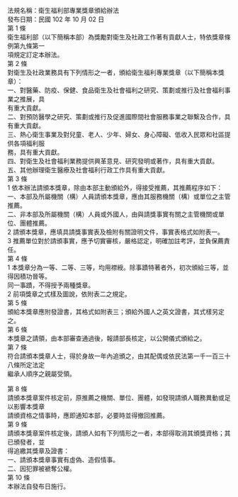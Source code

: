 法規名稱：衛生福利部專業獎章頒給辦法  
發布日期：民國 102 年 10 月 02 日  
第 1 條  
衛生福利部（以下簡稱本部）為獎勵對衛生及社政工作著有貢獻人士，特依獎章條例第九條第一  
項規定訂定本辦法。  
第 2 條  
對衛生及社政業務具有下列情形之一者，頒給衛生福利專業獎章（以下簡稱本獎章）：  
一、對醫藥、防疫、保健、食品衛生及社會福利之研究、策劃或推行及社會福利事業之推展，具  
有重大貢獻。  
二、對預防醫學之研究、策劃或推行及促進國際間社會服務事業之聯繫及合作，具有重大貢獻。  
三、熱心衛生事業及對兒童、老人、少年、婦女、身心障礙、低收入民眾和社區提供各項福利服  
務，具有重大貢獻。  
四、對衛生及社會福利業務提供興革意見、研究發明或著作，具有重大貢獻。  
五、其他辦理衛生醫療及社會福利行政工作具有重大貢獻。  
第 3 條  
1 依本辦法請頒本獎章，除由本部主動頒給外，得接受推薦，其推薦程序如下：  
一、本部及所屬機關（構）人員請頒本獎章，應由其服務機關（構）或單位之主管推薦。  
二、非本部及所屬機關（構）人員或外國人，由與請獎事實有關之主管機關或單位、團體推薦。  
2 請頒本獎章，應填具請獎事實表及檢附有關證明文件，事實表格式如附表一。  
3 推薦單位對於請頒事實，應予切實審核，嚴格認定，明確加註考評，並負保薦責任。  
第 4 條  
1 本獎章分為一等、二等、三等，均用襟綬。除事蹟特著者外，初次頒給三等，並得因積功晉等。  
同一事蹟，不得授予兩種獎章。  
2 前項獎章之式樣及圖說，依附表二之規定。  
第 5 條  
頒給本獎章應附發證書，其格式如附表三；頒給外國人之英文證書，其式樣另定之。  
第 6 條  
本獎章之請領，由本部審查通過後，報請部長核定，以公開儀式頒給之。  
第 7 條  
符合請頒本獎章人士，得於身故一年內追頒之，由其配偶或依民法第一千一百三十八條所定法定  
繼承人順序之親屬受領。  


第 8 條  
請頒本獎章案件核定前，原推薦之機關、單位、團體，如發現請頒人職務異動或足以影響本獎章  
請頒資格之情事時，應即通知本部，必要時並得撤回推薦。  
第 9 條  
請頒本獎章案件核定後，請頒人如有下列情形之一者，本部得取消其頒獎資格；其已頒發者，並  
得追繳其獎章及證書：  
一、請頒本獎章事實有虛偽、造假情事。  
二、因犯罪被褫奪公權。  
第 10 條  
本辦法自發布日施行。  


